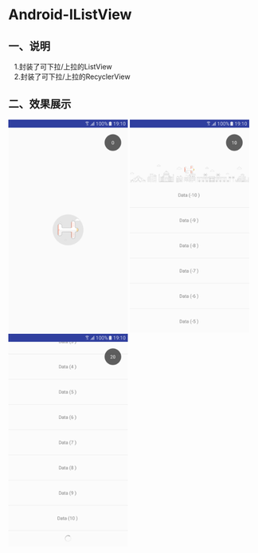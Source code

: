  Android-IListView
==========================================

## 一、说明

    1.封装了可下拉/上拉的ListView</br>
    2.封装了可下拉/上拉的RecyclerView


## 二、效果展示 

<img src ="https://github.com/zz7zz7zz/Android-IListView/blob/master/device-2016-12-21-191233.png" widht="240" height="427"/>
<img src ="https://github.com/zz7zz7zz/Android-IListView/blob/master/device-2016-12-21-191302.png" widht="240" height="427"/>
<img src ="https://github.com/zz7zz7zz/Android-IListView/blob/master/device-2016-12-21-191317.png" widht="240" height="427"/>
